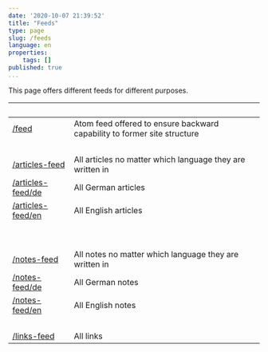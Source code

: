 ```yaml
---
date: '2020-10-07 21:39:52'
title: "Feeds"
type: page
slug: /feeds
language: en
properties:
    tags: []
published: true
...
```

This page offers different feeds for different purposes.

| &nbsp; | &nbsp; |
|---|---|
| [/feed](/feed) | Atom feed offered to ensure backward capability to former site structure |
| &nbsp; | &nbsp; |
| [/articles-feed](/articles-feed) | All articles no matter which language they are written in |
| [/articles-feed/de](/articles-feed/de) | All German articles |
| [/articles-feed/en](/articles-feed/en) | All English articles |
| &nbsp; | &nbsp; |
| &nbsp; | &nbsp; |
| [/notes-feed](/notes-feed) | All notes no matter which language they are written in |
| [/notes-feed/de](/notes-feed/de) | All German notes | 
| [/notes-feed/en](/notes-feed/en) | All English notes | 
| &nbsp; | &nbsp; | |
| [/links-feed](/links-feed) | All links |